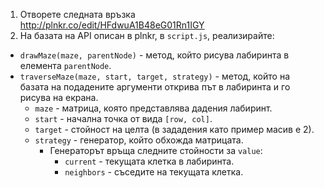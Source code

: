 1. Отворете следната връзка http://plnkr.co/edit/HFdwuA1B48eG01Rn1IGY
2. На базата на API описан в plnkr, в `script.js`, реализирайте:
  - `drawMaze(maze, parentNode)` - метод, който рисува лабиринта в елемента `parentNode`.
  - `traverseMaze(maze, start, target, strategy)` - метод, който на базата на подадените аргументи открива път в лабиринта и го рисува на екрана.
    - `maze` - матрица, която представлява дадения лабиринт.
    - `start` - начална точка от вида `[row, col]`.
    - `target` - стойност на целта (в зададения като пример масив е 2).
    - `strategy` - генератор, който обхожда матрицата.
      - Генераторът връща следните стойности за `value`:
        - `current` - текущата клетка в лабиринта.
        - `neighbors` - съседите на текущата клетка.